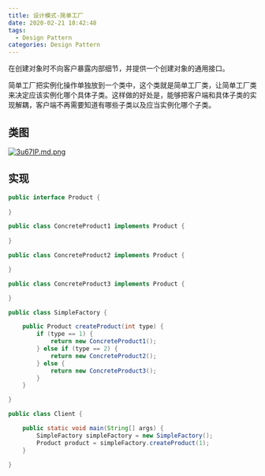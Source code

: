 ```yaml
---
title: 设计模式-简单工厂
date: 2020-02-21 18:42:48
tags: 
  - Design Pattern
categories: Design Pattern
---
```


在创建对象时不向客户暴露内部细节，并提供一个创建对象的通用接口。

简单工厂把实例化操作单独放到一个类中，这个类就是简单工厂类，让简单工厂类来决定应该实例化哪个具体子类。这样做的好处是，能够把客户端和具体子类的实现解耦，客户端不再需要知道有哪些子类以及应当实例化哪个子类。

<!--more-->

## 类图

[![3u67IP.md.png](https://s2.ax1x.com/2020/02/21/3u67IP.md.png)](https://imgchr.com/i/3u67IP)


## 实现

```java
public interface Product {
	
}
```

```java
public class ConcreteProduct1 implements Product {
	
}
```

```java
public class ConcreteProduct2 implements Product {

}
```

```java
public class ConcreteProduct3 implements Product {

}
```

```java
public class SimpleFactory {

	public Product createProduct(int type) {
		if (type == 1) {
			return new ConcreteProduct1();
		} else if (type == 2) {
			return new ConcreteProduct2();
		} else {
			return new ConcreteProduct3();
		}
	}

}
```

```java
public class Client {

	public static void main(String[] args) {
		SimpleFactory simpleFactory = new SimpleFactory();
		Product product = simpleFactory.createProduct(1);
	}

}
```